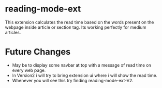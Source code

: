 # reading-mode-ext

This extension calculates the read time based on the words present on the webpage inside article or section tag.
Its working perfectly for medium articles.

# Future Changes

- May be to display some navbar at top with a message of read time on every web page.
- In Version2 i will try to bring extension ui where i will show the read time.
- Whenever you will see this try finding reading-mode-ext-V2.
